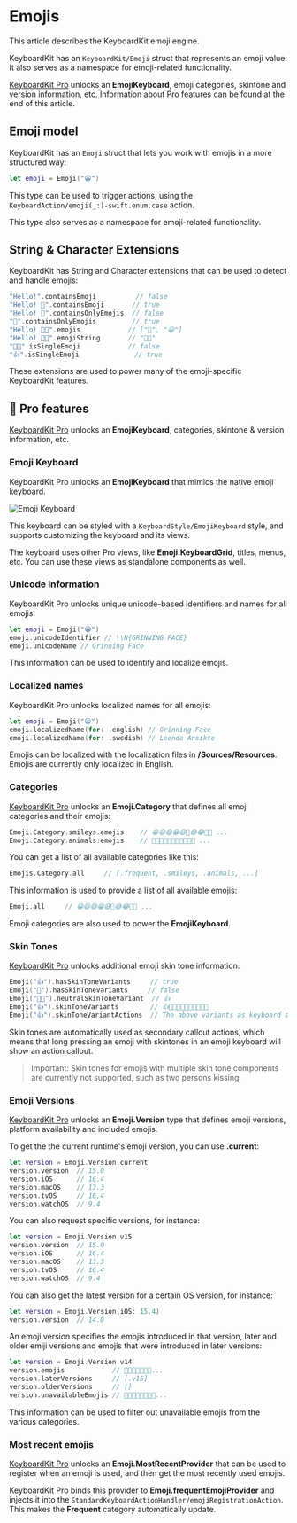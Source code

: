 # Emojis

This article describes the KeyboardKit emoji engine.

KeyboardKit has an ``KeyboardKit/Emoji`` struct that represents an emoji value. It also serves as a namespace for emoji-related functionality.

[KeyboardKit Pro][Pro] unlocks an **EmojiKeyboard**, emoji categories, skintone and version information, etc. Information about Pro features can be found at the end of this article.



## Emoji model

KeyboardKit has an ``Emoji`` struct that lets you work with emojis in a more structured way:

```swift
let emoji = Emoji("😀")
```

This type can be used to trigger actions, using the ``KeyboardAction/emoji(_:)-swift.enum.case`` action.

This type also serves as a namespace for emoji-related functionality.



## String & Character Extensions

KeyboardKit has String and Character extensions that can be used to detect and handle emojis:

```swift
"Hello!".containsEmoji          // false
"Hello! 👋".containsEmoji       // true
"Hello! 👋".containsOnlyEmojis  // false
"👋".containsOnlyEmojis         // true
"Hello! 👋😀".emojis            // ["👋", "😀"]
"Hello! 👋😀".emojiString       // "👋😀"
"🫸🫷".isSingleEmoji            // false
"👍".isSingleEmoji              // true
```

These extensions are used to power many of the emoji-specific KeyboardKit features.



## 👑 Pro features

[KeyboardKit Pro][Pro] unlocks an **EmojiKeyboard**, categories, skintone & version information, etc.


### Emoji Keyboard

KeyboardKit Pro unlocks an **EmojiKeyboard** that mimics the native emoji keyboard. 

![Emoji Keyboard](emojikeyboard-350.jpg)

This keyboard can be styled with a ``KeyboardStyle/EmojiKeyboard`` style, and supports customizing the keyboard and its views.

The keyboard uses other Pro views, like **Emoji.KeyboardGrid**, titles, menus, etc. You can use these views as standalone components as well.


### Unicode information

KeyboardKit Pro unlocks unique unicode-based identifiers and names for all emojis:

```swift
let emoji = Emoji("😀")
emoji.unicodeIdentifier // \\N{GRINNING FACE}
emoji.unicodeName // Grinning Face
```

This information can be used to identify and localize emojis.


### Localized names

KeyboardKit Pro unlocks localized names for all emojis:

```swift
let emoji = Emoji("😀")
emoji.localizedName(for: .english) // Grinning Face
emoji.localizedName(for: .swedish) // Leende Ansikte
```

Emojis can be localized with the localization files in **/Sources/Resources**. Emojis are currently only localized in English.


### Categories

[KeyboardKit Pro][Pro] unlocks an **Emoji.Category** that defines all emoji categories and their emojis:

```swift
Emoji.Category.smileys.emojis    // 😀😃😄😁😆🥹😅😂🤣🥲 ...
Emoji.Category.animals.emojis    // 🐶🐱🐭🐹🐰🦊🐻🐼🐻‍❄️🐨 ...
```

You can get a list of all available categories like this:

```swift
Emojis.Category.all     // [.frequent, .smileys, .animals, ...]
```

This information is used to provide a list of all available emojis:

```swift
Emoji.all     // 😀😃😄😁😆🥹😅😂🤣🥲 ...
```

Emoji categories are also used to power the **EmojiKeyboard**.


### Skin Tones

[KeyboardKit Pro][Pro] unlocks additional emoji skin tone information:

```swift
Emoji("👍").hasSkinToneVariants     // true
Emoji("🚀").hasSkinToneVariants     // false
Emoji("👍🏿").neutralSkinToneVariant  // 👍
Emoji("👍").skinToneVariants        // 👍👍🏻👍🏼👍🏽👍🏾👍🏿
Emoji("👍").skinToneVariantActions  // The above variants as keyboard actions
```

Skin tones are automatically used as secondary callout actions, which means that long pressing an emoji with skintones in an emoji keyboard will show an action callout. 

> Important: Skin tones for emojis with multiple skin tone components are currently not supported, such as two persons kissing.


### Emoji Versions

[KeyboardKit Pro][Pro] unlocks an **Emoji.Version** type that defines emoji versions, platform availability and included emojis. 

To get the the current runtime's emoji version, you can use **.current**:

```swift
let version = Emoji.Version.current
version.version  // 15.0
version.iOS      // 16.4
version.macOS    // 13.3
version.tvOS     // 16.4
version.watchOS  // 9.4
```

You can also request specific versions, for instance:

```swift
let version = Emoji.Version.v15
version.version  // 15.0
version.iOS      // 16.4
version.macOS    // 13.3
version.tvOS     // 16.4
version.watchOS  // 9.4
```

You can also get the latest version for a certain OS version, for instance:

```swift
let version = Emoji.Version(iOS: 15.4)
version.version  // 14.0
```

An emoji version specifies the emojis introduced in that version, later and older emiji versions and emojis that were introduced in later versions:

```swift
let version = Emoji.Version.v14
version.emojis            // 🫠🫢🫣🫡🫥🫤🥹...
version.laterVersions     // [.v15]
version.olderVersions     // []
version.unavailableEmojis // 🫨🫸🫷🪿🫎🪼🫏🪽...
```

This information can be used to filter out unavailable emojis from the various categories.


### Most recent emojis

[KeyboardKit Pro][Pro] unlocks an **Emoji.MostRecentProvider** that can be used to register when an emoji is used, and then get the most recently used emojis.

KeyboardKit Pro binds this provider to **Emoji.frequentEmojiProvider** and injects it into the ``StandardKeyboardActionHandler/emojiRegistrationAction``. This makes the **Frequent** category automatically update.


[Pro]: https://github.com/KeyboardKit/KeyboardKitPro
